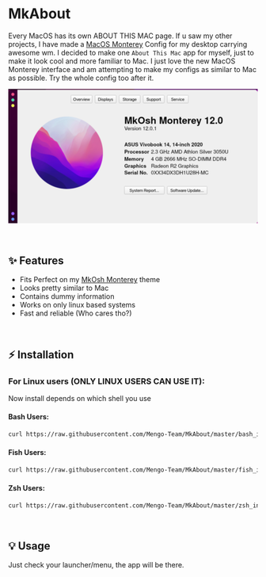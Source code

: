 # MkAbout
Every MacOS has its own ABOUT THIS MAC page. If u saw my other projects, I have made a [MacOS Monterey](https://github.com/Mengo-Team/MkOsh) Config for my desktop carrying awesome wm. I decided to make one `About This Mac` app for myself, just to make it look cool and more familiar to Mac. I just love the new MacOS Monterey interface and am attempting to make my configs as similar to Mac as possible. Try the whole config too after it.

![abt](assets/pic.png)

<br>

## ✨ Features

- Fits Perfect on my [MkOsh Monterey](https://github.com/Mengo-Team/MkOsh) theme
- Looks pretty similar to Mac
- Contains dummy information
- Works on only linux based systems
- Fast and reliable (Who cares tho?)

<br>

## ⚡️ Installation
### **For Linux users (ONLY LINUX USERS CAN USE IT):**

Now install depends on which shell you use

#### Bash Users:

```bash
curl https://raw.githubusercontent.com/Mengo-Team/MkAbout/master/bash_install.sh > minstall.sh;chmod +x ./minstall.sh;sudo bash ./minstall.sh
```

#### Fish Users:

```bash
curl https://raw.githubusercontent.com/Mengo-Team/MkAbout/master/fish_install.sh > minstall.sh;chmod +x ./minstall.sh;sudo fish ./minstall.sh
```

#### Zsh Users:

```bash
curl https://raw.githubusercontent.com/Mengo-Team/MkAbout/master/zsh_install.sh > minstall.sh; chmod +x ./minstall.sh;sudo zsh ./minstall.sh
```

<br>

## 💡 Usage
Just check your launcher/menu, the app will be there. 
